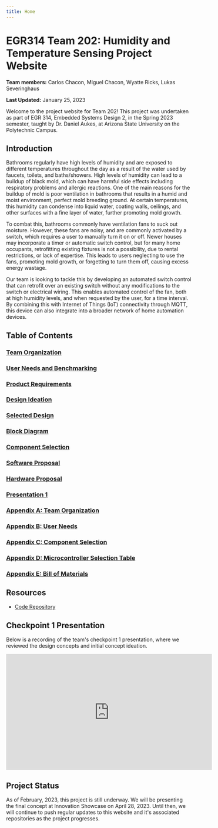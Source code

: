 ```yaml
---
title: Home
---
```


# EGR314 Team 202: Humidity and Temperature Sensing Project Website
**Team members:** Carlos Chacon, Miguel Chacon, Wyatte Ricks, Lukas Severinghaus

**Last Updated:** January 25, 2023

Welcome to the project website for Team 202! This project was undertaken as part of EGR 314, Embedded Systems Design 2, in the Spring 2023 semester, taught by Dr. Daniel Aukes, at Arizona State University on the Polytechnic Campus.

 
## Introduction
Bathrooms regularly have high levels of humidity and are exposed to different temperatures throughout the day as a result of the water used by faucets, toilets, and baths/showers. High levels of humidity can lead to a buildup of black mold, which can have harmful side effects including respiratory problems and allergic reactions. One of the main reasons for the buildup of mold is poor ventilation in bathrooms that results in a humid and moist environment, perfect mold breeding ground. At certain temperatures, this humidity can condense into liquid water, coating walls, ceilings, and other surfaces with a fine layer of water, further promoting mold growth. 

To combat this, bathrooms commonly have ventilation fans to suck out moisture. However, these fans are noisy, and are commonly activated by a switch, which requires a user to manually turn it on or off. Newer houses may incorporate a timer or automatic switch control, but for many home occupants, retrofitting existing fixtures is not a possibility, due to rental restrictions, or lack of expertise. This leads to users neglecting to use the fans, promoting mold growth, or forgetting to turn them off, causing excess energy wastage. 

Our team is looking to tackle this by developing an automated switch control that can retrofit over an existing switch without any modifications to the switch or electrical wiring. This enables automated control of the fan, both at high humidity levels, and when requested by the user, for a time interval. By combining this with Internet of Things (IoT) connectivity through MQTT, this device can also integrate into a broader network of home automation devices. 

## Table of Contents

### [Team Organization](team-organization)
### [User Needs and Benchmarking](user-needs)
### [Product Requirements](product-requirements)
### [Design Ideation](design-ideation)
### [Selected Design](selected-design)
### [Block Diagram](block-diagram)
### [Component Selection](component-selection)
### [Software Proposal](software-proposal)
### [Hardware Proposal](hardware-proposal)
### [Presentation 1](presentation-1)
### [Appendix A: Team Organization](appendix-a-team-organization)
### [Appendix B: User Needs](appendix-b-user-needs)
### [Appendix C: Component Selection](appendix-c-component-selection)
### [Appendix D: Microcontroller Selection Table](appendix-d-microcontroller-selection)
### [Appendix E: Bill of Materials](appendix-e-billofmaterials)

## Resources
* [Code Repository](https://github.com/egr314-team202/project-code)


## Checkpoint 1 Presentation
Below is a recording of the team's checkpoint 1 presentation, where we reviewed the design concepts and initial concept ideation. 
<iframe width="560" height="315" src="https://www.youtube.com/embed/SYfvdtbThY8" title="YouTube video player" frameborder="0" allow="accelerometer; autoplay; clipboard-write; encrypted-media; gyroscope; picture-in-picture; web-share" allowfullscreen></iframe>


## Project Status
As of February, 2023, this project is still underway. We will be presenting the final concept at Innovation Showcase on April 28, 2023. Until then, we will continue to push regular updates to this website and it's associated repositories as the project progresses.

